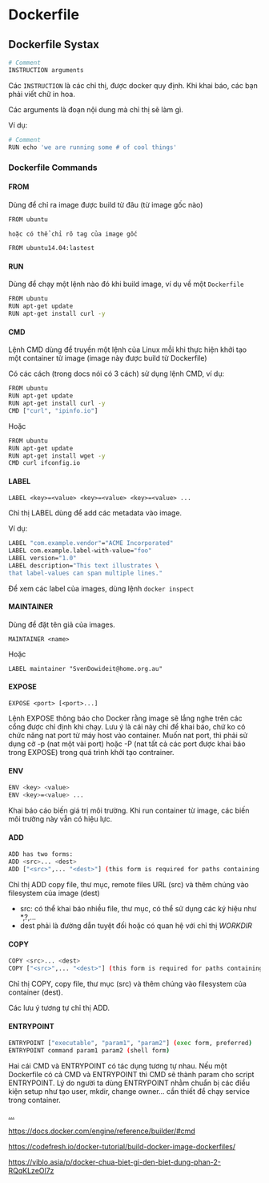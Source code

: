 # Dockerfile

## Dockerfile Systax

```sh
# Comment
INSTRUCTION arguments
```

Các `INSTRUCTION` là các chỉ thị, được docker quy định. Khi khai báo, các bạn phải viết chữ in hoa.

Các arguments là đoạn nội dung mà chỉ thị sẽ làm gì.

Ví dụ:

```sh
# Comment
RUN echo 'we are running some # of cool things'
```

### Dockerfile Commands
#### FROM
Dùng để chỉ ra image được build từ đâu (từ image gốc nào)

```sh
FROM ubuntu

hoặc có thể chỉ rõ tag của image gốc

FROM ubuntu14.04:lastest
```

#### RUN

Dùng để chạy một lệnh nào đó khi build image, ví dụ về một `Dockerfile`

```sh
FROM ubuntu
RUN apt-get update
RUN apt-get install curl -y
```

#### CMD

Lệnh CMD dùng để truyền một lệnh của Linux mỗi khi thực hiện khởi tạo một container từ image (image này được build từ Dockerfile)

Có các cách (trong docs nói có 3 cách) sử dụng lệnh CMD, ví dụ:

```sh
FROM ubuntu
RUN apt-get update
RUN apt-get install curl -y
CMD ["curl", "ipinfo.io"]
```

Hoặc

```sh
FROM ubuntu
RUN apt-get update
RUN apt-get install wget -y
CMD curl ifconfig.io
```
#### LABEL

	LABEL <key>=<value> <key>=<value> <key>=<value> ...

Chỉ thị LABEL dùng để add các metadata vào image.

Ví dụ:

```sh
LABEL "com.example.vendor"="ACME Incorporated"
LABEL com.example.label-with-value="foo"
LABEL version="1.0"
LABEL description="This text illustrates \
that label-values can span multiple lines."
```

Để xem các label của images, dùng lệnh `docker inspect`

#### MAINTAINER

Dùng để đặt tên giả của images.

	MAINTAINER <name>

Hoặc

	LABEL maintainer "SvenDowideit@home.org.au"

#### EXPOSE

	EXPOSE <port> [<port>...]

Lệnh EXPOSE thông báo cho Docker rằng image sẽ lắng nghe trên các cổng được chỉ định khi chạy. Lưu ý là cái này chỉ để khai báo, chứ ko có chức năng nat port từ máy host vào container. Muốn nat port, thì phải sử dụng cờ -p (nat một vài port) hoặc -P (nat tất cả các port được khai báo trong EXPOSE) trong quá trình khởi tạo contrainer.

#### ENV

```sh
ENV <key> <value>
ENV <key>=<value> ...
```
Khai báo cáo biến giá trị môi trường. Khi run container từ image, các biến môi trường này vẫn có hiệu lực.

#### ADD 
```sh
ADD has two forms:
ADD <src>... <dest>
ADD ["<src>",... "<dest>"] (this form is required for paths containing whitespace)
```

Chỉ thị ADD copy file, thư mục, remote files URL (src) và thêm chúng vào filesystem của image (dest)

* src: có thể khai báo nhiều file, thư mục, có thể sử dụng các ký hiệu như \*,?,...
* dest phải là đường dẫn tuyệt đối hoặc có quan hệ với chỉ thị *WORKDIR*

#### COPY

```sh
COPY <src>... <dest>
COPY ["<src>",... "<dest>"] (this form is required for paths containing whitespace)
```

Chỉ thị COPY, copy file, thư mục (src) và thêm chúng vào filesystem của container (dest).

Các lưu ý tương tự chỉ thị ADD.

#### ENTRYPOINT

```sh
ENTRYPOINT ["executable", "param1", "param2"] (exec form, preferred)
ENTRYPOINT command param1 param2 (shell form)
```

Hai cái CMD và ENTRYPOINT có tác dụng tương tự nhau. Nếu một Dockerfile có cả CMD và ENTRYPOINT thì CMD sẽ thành param cho script ENTRYPOINT. Lý do người ta dùng ENTRYPOINT nhằm chuẩn bị các điều kiện setup như tạo user, mkdir, change owner... cần thiết để chạy service trong container.

[...](#)


https://docs.docker.com/engine/reference/builder/#cmd

https://codefresh.io/docker-tutorial/build-docker-image-dockerfiles/

https://viblo.asia/p/docker-chua-biet-gi-den-biet-dung-phan-2-RQqKLzeOl7z
